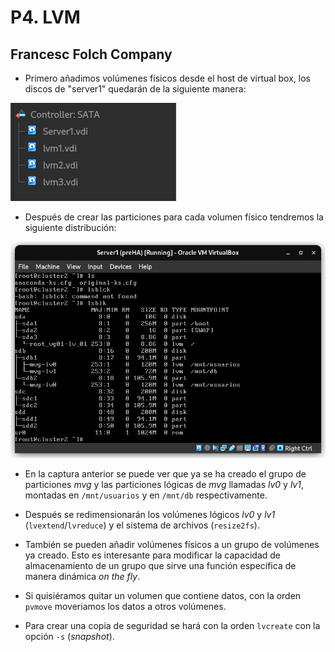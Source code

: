 # P4. LVM
## Francesc Folch Company

- Primero añadimos volúmenes físicos desde el host de virtual box, los discos de "server1" quedarán de la siguiente manera:

<img src="vbox_discos.png">

- Después de crear las particiones para cada volumen físico tendremos la siguiente distribución:

<img src="partitions.png">

- En la captura anterior se puede ver que ya se ha creado el grupo de particiones *mvg* y las particiones lógicas de *mvg* llamadas *lv0* y *lv1*, montadas en `/mnt/usuarios` y en `/mnt/db` respectivamente.

- Después se redimensionarán los volúmenes lógicos *lv0* y *lv1* (`lvextend`/`lvreduce`) y el sistema de archivos (`resize2fs`).

- También se pueden añadir volúmenes físicos a un grupo de volúmenes ya creado. Esto es interesante para modificar la capacidad de almacenamiento de un grupo que sirve una función específica de manera dinámica *on the fly*. 

- Si quisiéramos quitar un volumen que contiene datos, con la orden `pvmove` moveriamos los datos a otros volúmenes.

- Para crear una copia de seguridad se hará con la orden `lvcreate` con la opción `-s` (*snapshot*).